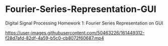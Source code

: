 # Fourier-Series-Representation-GUI
Digital Signal Processing Homework 1: Fourier Series Representation on GUI

https://user-images.githubusercontent.com/50463226/161449312-f28d7afd-82df-4a59-b5c0-cb8072f60687.mp4
